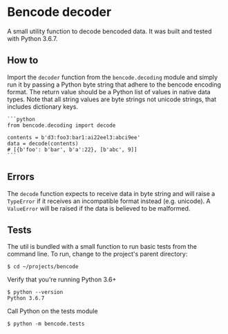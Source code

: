# Bencode decoder

A small utility function to decode bencoded data. It was built and tested with Python 3.6.7.

## How to

Import the `decoder` function from the `bencode.decoding` module and simply run it by passing a Python byte string that adhere to the bencode encoding format. The return value should be a Python list of values in native data types. Note that all string values are byte strings not unicode strings, that includes dictionary keys.

    ```python
    from bencode.decoding import decode

    contents = b'd3:foo3:bar1:ai22eel3:abci9ee'
    data = decode(contents)
    # [{b'foo': b'bar', b'a':22}, [b'abc', 9]]
    ```

## Errors

The `decode` function expects to receive data in byte string and will raise a `TypeError` if it receives an incompatible format instead (e.g. unicode).
A `ValueError` will be raised if the data is believed to be malformed.

## Tests

The util is bundled with a small function to run basic tests from the command line. To run, change to the project's parent directory:

    $ cd ~/projects/bencode

Verify that you're running Python 3.6+

    $ python --version
    Python 3.6.7

Call Python on the tests module 

    $ python -m bencode.tests
